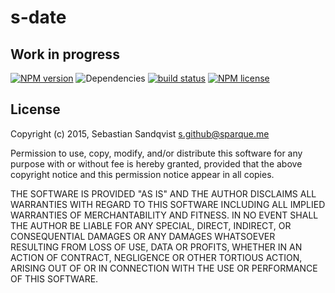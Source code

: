 # s-date
## Work in progress

[![NPM version](https://img.shields.io/npm/v/s-date.svg)](https://www.npmjs.com/package/s-date) ![Dependencies](https://img.shields.io/david/sebastiansandqvist/s-date.svg) [![build status](http://img.shields.io/travis/sebastiansandqvist/s-date.svg)](https://travis-ci.org/sebastiansandqvist/s-date) [![NPM license](https://img.shields.io/npm/l/s-date.svg)](https://www.npmjs.com/package/s-date)

## License
Copyright (c) 2015, Sebastian Sandqvist <s.github@sparque.me>

Permission to use, copy, modify, and/or distribute this software for any purpose with or without fee is hereby granted, provided that the above copyright notice and this permission notice appear in all copies.

THE SOFTWARE IS PROVIDED "AS IS" AND THE AUTHOR DISCLAIMS ALL WARRANTIES WITH REGARD TO THIS SOFTWARE INCLUDING ALL IMPLIED WARRANTIES OF MERCHANTABILITY AND FITNESS. IN NO EVENT SHALL THE AUTHOR BE LIABLE FOR ANY SPECIAL, DIRECT, INDIRECT, OR CONSEQUENTIAL DAMAGES OR ANY DAMAGES WHATSOEVER RESULTING FROM LOSS OF USE, DATA OR PROFITS, WHETHER IN AN ACTION OF CONTRACT, NEGLIGENCE OR OTHER TORTIOUS ACTION, ARISING OUT OF OR IN CONNECTION WITH THE USE OR PERFORMANCE OF THIS SOFTWARE.
